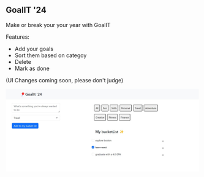 ## GoalIT '24

Make or break your your year with GoalIT

Features:
- Add your goals
- Sort them based on categoy
- Delete 
- Mark as done



(UI Changes coming soon, please don't judge)

![img.png](img.png)
